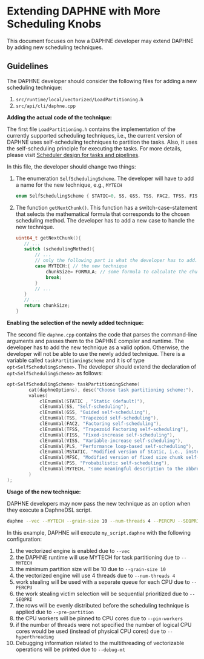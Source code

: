 <!--
Copyright 2021 The DAPHNE Consortium

Licensed under the Apache License, Version 2.0 (the "License");
you may not use this file except in compliance with the License.
You may obtain a copy of the License at

    http://www.apache.org/licenses/LICENSE-2.0

Unless required by applicable law or agreed to in writing, software
distributed under the License is distributed on an "AS IS" BASIS,
WITHOUT WARRANTIES OR CONDITIONS OF ANY KIND, either express or implied.
See the License for the specific language governing permissions and
limitations under the License.
-->

# Extending DAPHNE with More Scheduling Knobs

This document focuses on how a DAPHNE developer may extend DAPHNE by adding new scheduling techniques.

## Guidelines

The DAPHNE developer should consider the following files for adding a new scheduling technique:

1. `src/runtime/local/vectorized/LoadPartitioning.h`
1. `src/api/cli/daphne.cpp`

**Adding the actual code of the technique:**

The first file `LoadPartitioning.h` contains the implementation of the currently supported scheduling techniques, i.e., the current version of DAPHNE uses self-scheduling techniques to partition the tasks. Also, it uses the self-scheduling principle for executing the tasks.
For more details, please visit [Scheduler design for tasks and pipelines](https://daphne-eu.eu/wp-content/uploads/2021/11/Deliverable-5.1-fin.pdf).

In this file, the developer should change two things:

1. The enumeration `SelfSchedulingScheme`. The developer will have to add a name for the new technique, e.g., `MYTECH`

    ```cpp
    enum SelfSchedulingScheme { STATIC=0, SS, GSS, TSS, FAC2, TFSS, FISS, VISS, PLS, MSTATIC, MFSC, PSS, MYTECH };
    ```

1. The function `getNextChunk()`. This function has a switch-case-statement that selects the mathematical formula that corresponds to the chosen scheduling method. The developer has to add a new case to handle the new technique.

    ```cpp
    uint64_t getNextChunk(){
       // ...
       switch (schedulingMethod){
           // ...
           // only the following part is what the developer has to add. The rest remains the same
           case MYTECH:{ // the new technique
               chunkSize= FORMULA; // some formula to calculate the chunk size (partition size)
               break; 
           }
           // ...
       }
       // ...
       return chunkSize;
    }
    ```

**Enabling the selection of the newly added technique:**

The second file `daphne.cpp` contains the code that parses the command-line arguments and passes them to the DAPHNE compiler and runtime. The developer has to add the new technique as a valid option. Otherwise, the developer will not be able to use the newly added technique.
There is a variable called `taskPartitioningScheme` and it is of type `opt<SelfSchedulingScheme>`.
The developer should extend the declaration of `opt<SelfSchedulingScheme>` as follows:

```cpp
opt<SelfSchedulingScheme> taskPartitioningScheme(
        cat(daphneOptions), desc("Choose task partitioning scheme:"),
        values(
            clEnumVal(STATIC , "Static (default)"),
            clEnumVal(SS, "Self-scheduling"),
            clEnumVal(GSS, "Guided self-scheduling"),
            clEnumVal(TSS, "Trapezoid self-scheduling"),
            clEnumVal(FAC2, "Factoring self-scheduling"),
            clEnumVal(TFSS, "Trapezoid Factoring self-scheduling"),
            clEnumVal(FISS, "Fixed-increase self-scheduling"),
            clEnumVal(VISS, "Variable-increase self-scheduling"),
            clEnumVal(PLS, "Performance loop-based self-scheduling"),
            clEnumVal(MSTATIC, "Modified version of Static, i.e., instead of n/p, it uses n/(4*p) where n is number of tasks and p is number of threads"),
            clEnumVal(MFSC, "Modified version of fixed size chunk self-scheduling, i.e., MFSC does not require profiling information as FSC"),
            clEnumVal(PSS, "Probabilistic self-scheduling"),
            clEnumVal(MYTECH, "some meaningful description to the abbreviation of the new technique")
        )
); 
```

**Usage of the new technique:**

DAPHNE developers may now pass the new technique as an option when they execute a DaphneDSL script.

```bash
daphne --vec --MYTECH --grain-size 10 --num-threads 4 --PERCPU --SEQPRI --hyperthreading --debug-mt my_script.daphne
```

In this example, DAPHNE will execute `my_script.daphne`  with the following configuration:

1. the vectorized engine is enabled due to `--vec`
1. the DAPHNE runtime will use MYTECH for task partitioning due to `--MYTECH`
1. the minimum partition size will be 10 due to `--grain-size 10`
1. the vectorized engine will use 4 threads due to `--num-threads 4`
1. work stealing will be used with a separate queue for each CPU due to `--PERCPU`
1. the work stealing victim selection will be sequential prioritized due to `--SEQPRI`
1. the rows will be evenly distributed before the scheduling technique is applied due to `--pre-partition`
1. the CPU workers will be pinned to CPU cores due to `--pin-workers`
1. if the number of threads were not specified the number of logical CPU cores would be used (instead of physical CPU cores) due to `--hyperthreading`
1. Debugging information related to the multithreading of vectorizable operations will be printed due to `--debug-mt`
